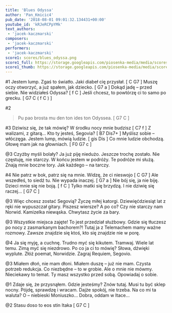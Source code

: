```yaml
---
title: 'Blues Odyssa'
author: 'Pan_Kmicic4'
pub_date: '2018-08-01 09:01:32.134431+00:00'
youtube_id: 'kRJeRCPpYMk'
text_authors:
 - 'jacek-kaczmarski'
composers:
 - 'jacek-kaczmarski'
performers:
 - 'jacek-kaczmarski'
score1: scores/blues_odyssa.png
score1_full: https://storage.googleapis.com/piosenka-media/media/scores/blues_odyssa.png
score1_thumb: https://storage.googleapis.com/piosenka-media/media/scores/blues_odyssa.png.180x0_q85_upscale.png
---
```


#1
Jestem lump. Zgaś to światło. Jaki diabeł cię przysłał. [ C G7 ]
Muszę oczy otworzyć, a już spałem, jak dziecko. [ G7 a ]
Dokąd jadę – przed siebie. Nie widziałeś Odyssa? [ f C ]
Jeśli chcesz, to powtórzę ci to samo po grecku. [ G7 C ( f C ) ]

#2
>Pu pao brosta mu den ton ides ton Odyssea. [ G7 C ]

#3
Dziwisz się, że tak mówię? W środku nocy mnie budzisz [ C7 f ]
Z walizami, z gitarą… Kto ty jesteś, Segovia? [ B7 Dis7+ ]
Myślisz sobie – włóczęga. Jestem lump, mówią ludzie. [ gis Dis ]
Co mnie ludzie obchodzą. Głowę mam jak na głowniach. [ F0 G7 c ]

@3
Czyżby myśli bolały? Ja już piję niedużo.
Jeszcze trochę zostało. Nie częstuję, nie starczy.
W końcu jestem w podróży. Te podróże mi służą.
Znają mnie boczne tory. Jak każdego – na tarczy.

#4
Nie patrz w bok, patrz się na mnie. Widzę, że ci nieswojo [ C G7 ]
Ale wszedłeś, to siedź tu. Nie wypada inaczej. [ G7 a ]
Nie bój się, ja nie biję. Dzieci mnie się nie boją. [ f C ]
Tylko matki się brzydzą. I nie dziwię się raczej… [ G7 C ]

@3
Więc chcesz zostać Segovią? Życzę miłej katorgi.
Dziewięćdziesiąt lat z ręki nie wypuszczał gitary.
Piszesz wiersze? A po co? Czy nie starczy nam Norwid.
Kamizelka niewąska. Chwytasz życie za bary.

@3
Wszystkie miejsca zajęte! To jest przedział służbowy.
Gdzie się tłuczesz po nocy z zasmarkanym bachorem?!
Tutaj ja z Telemachem mamy ważne rozmowy.
Zawsze znajdzie się ktoś, kto się znajdzie nie w porę.

@4
Ja się myję, a cuchnę. Trudno myć się kikutem.
Tramwaj. Wiele lat temu. Zimą myć się niezdrowo.
Po co ja ci to mówię? Słowa, dźwięki wyplute.
Złóż poemat, Norwidzie. Zagraj Requiem, Segovio.

@3
Miałem dłoń, nie mam dłoni. Miałem duszę – już nie mam.
Czysta potrzeb redukcja. Co niezbędne – to w grobie.
Ale o mnie nie mówmy. Nieciekawy to temat.
Ty masz wszystko przed sobą. Opowiadaj o sobie.

@1
Zdaje się, że przysnąłem. Gdzie jesteśmy? Znów tutaj.
Musi tu być sklep nocny. Pójdę, sprawdzę i wracam.
Dajże spokój, nie trzeba. Na co mi ta waluta?
O – niebieski Moniuszko… Dobra, oddam w Itace…

@2
Stasu doso to eos stin Itaka [ G7 C ]